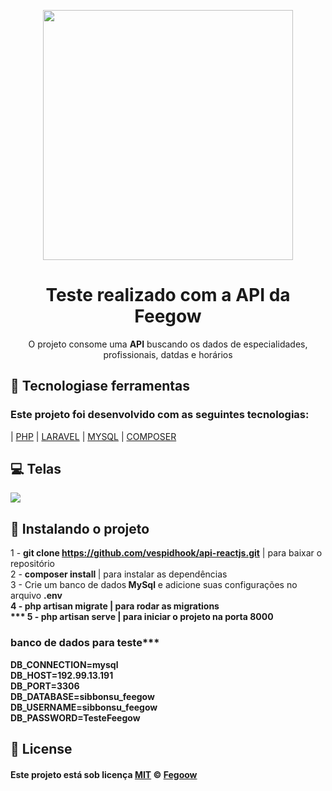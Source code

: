<p align="center">
  <img  width="400" src="https://site.feegowclinic.com.br/wp-content/uploads/2019/05/logo-feegow-clinic.png">
</p>

<h1 align="center">Teste realizado com a API da Feegow</h1>
<p align="center">O projeto consome uma <strong>API</strong> buscando os dados de especialidades, profissionais, datdas e horários  </p>
<p align="center">
  
## :rocket: Tecnologiase ferramentas

### Este projeto foi desenvolvido com as seguintes tecnologias:

| [PHP](https://www.php.net/)
| [LARAVEL](https://laravel.com/)
| [MYSQL](https://www.mysql.com/)
| [COMPOSER](https://getcomposer.org/)

## :computer: Telas

<img align="center" src="./img/site.png"></img>

## :round_pushpin: Instalando o projeto

1 - <strong>git clone https://github.com/vespidhook/api-reactjs.git</strong> | para baixar o repositório <br/>
2 - <strong>composer install </strong> | para instalar as dependências<br/>
3 - Crie um banco de dados<strong> MySql</strong> e adicione suas configurações no arquivo <strong>.env<br/>
4 - <strong>php artisan migrate</strong> | para rodar as migrations<br/>***
5 - <strong>php artisan serve</strong> | para iniciar o projeto na porta 8000<br/>
  
### banco de dados para teste***
DB_CONNECTION=mysql<br/>
DB_HOST=192.99.13.191<br/>
DB_PORT=3306<br/>
DB_DATABASE=sibbonsu_feegow<br/>
DB_USERNAME=sibbonsu_feegow<br/>
DB_PASSWORD=TesteFeegow<br/>

## :memo: License

#### Este projeto está sob licença [MIT](./LICENSE) &copy; [Fegoow](https://feegowclinic.com.br/)
